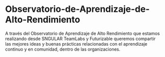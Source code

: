 # Observatorio-de-Aprendizaje-de-Alto-Rendimiento
A través del Observatorio de Aprendizaje de Alto Rendimiento que estamos realizando desde SNGULAR TeamLabs y Futurizable queremos compartir las mejores ideas y buenas prácticas relacionadas con el aprendizaje continuo y en comunidad, dentro de las organizaciones.
